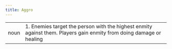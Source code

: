 ```yaml
---
title: Aggro
---
```

|||
|---|---|
| noun | 1.   Enemies target the person with the highest enmity against them. Players gain enmity from doing damage or healing |